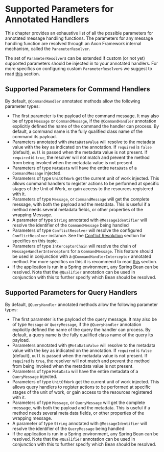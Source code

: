 # Supported Parameters for Annotated Handlers

This chapter provides an exhaustive list of all the possible parameters for annotated message handling functions.
The parameters for any message handling function are resolved through an Axon Framework internal mechanism,
 called the `ParameterResolver`.

The set of `ParameterResolver`s can be extended if custom (or not yet) supported parameters should be injected in to your annotated handlers.
For more specifics on configuring custom `ParameterResolver`s we suggest to read
 [this](../../appendices/message-handler-tuning/parameter-resolvers.md) section.  

## Supported Parameters for Command Handlers

By default, `@CommandHandler` annotated methods allow the following parameter types:

 * The first parameter is the payload of the command message. 
   It may also be of type `Message` or `CommandMessage`, if the `@CommandHandler` annotation explicitly defined the name of the command the handler can process. 
   By default, a command name is the fully qualified class name of the command its payload.
 * Parameters annotated with `@MetaDataValue` will resolve to the metadata value with the key as indicated on the annotation. 
   If `required` is `false` \(default\), `null` is passed when the metadata value is not present. 
   If `required` is `true`, the resolver will not match and prevent the method from being invoked when the metadata value is not present.
 * Parameters of type `MetaData` will have the entire `MetaData` of a `CommandMessage` injected.
 * Parameters of type `UnitOfWork` get the current unit of work injected. This allows command handlers to register actions to be performed at specific stages of the Unit of Work, or gain access to the resources registered with it.
 * Parameters of type `Message`, or `CommandMessage` will get the complete message, with both the payload and the metadata. 
   This is useful if a method needs several metadata fields, or other properties of the wrapping Message.
 * A parameter of type `String` annotated with `@MessageIdentifier` will resolve the identifier of the `CommandMessage` being handled
 * Parameters of type `ConflictResolver` will resolve the configured `ConflictResolver` instance.
   See the [Conflict Resolution](../../implementing-domain-logic/command-handling/conflict-resolution.md) section for specifics on this topic. 
 * Parameters of type `InterceptorChain` will resolve the chain of `MessageHandlerInterceptor`s for a `CommandMessage`.
   This feature should be used in conjunction with a `@CommandHandlerInterceptor` annotated method.
   For more specifics on this it is recommend to read [this](../../configuring-infrastructure-components/messaging-concepts/message-intercepting.md#commandhandlerinterceptor-annotation) section.
 * If the application is run in a Spring environment, any Spring Bean can be resolved.
   Note that the `@Qualifier` annotation can be used in conjunction with this to further specify which Bean should be resolved.   

## Supported Parameters for Query Handlers

By default, `@QueryHandler` annotated methods allow the following parameter types:

 * The first parameter is the payload of the query message.
   It may also be of type `Message` or `QueryMessage`, if the `@QueryHandler` annotation explicitly defined the name of the query the handler can process. 
   By default, a query name is the fully qualified class name of the query its payload.
 * Parameters annotated with `@MetaDataValue` will resolve to the metadata value with the key as indicated on the annotation. 
   If `required` is `false` \(default\), `null` is passed when the metadata value is not present. 
   If `required` is `true`, the resolver will not match and prevent the method from being invoked when the metadata value is not present.
 * Parameters of type `MetaData` will have the entire metadata of a `QueryMessage` injected.
 * Parameters of type `UnitOfWork` get the current unit of work injected. This allows query handlers to register actions to be performed at specific stages of the unit of work, or gain access to the resources registered with it.
 * Parameters of type `Message`, or `QueryMessage` will get the complete message, with both the payload and the metadata. 
   This is useful if a method needs several meta data fields, or other properties of the wrapping message.
 * A parameter of type `String` annotated with `@MessageIdentifier` will resolve the identifier of the `QueryMessage` being handled
 * If the application is run in a Spring environment, any Spring Bean can be resolved.
   Note that the `@Qualifier` annotation can be used in conjunction with this to further specify which Bean should be resolved.
